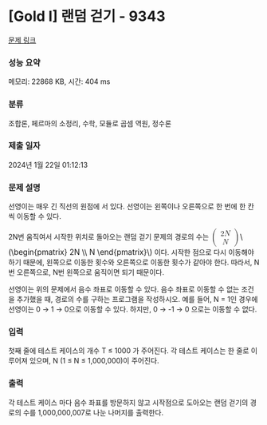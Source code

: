 # [Gold I] 랜덤 걷기 - 9343 

[문제 링크](https://www.acmicpc.net/problem/9343) 

### 성능 요약

메모리: 22868 KB, 시간: 404 ms

### 분류

조합론, 페르마의 소정리, 수학, 모듈로 곱셈 역원, 정수론

### 제출 일자

2024년 1월 22일 01:12:13

### 문제 설명

<p>선영이는 매우 긴 직선의 원점에 서 있다. 선영이는 왼쪽이나 오른쪽으로 한 번에 한 칸씩 이동할 수 있다.</p>

<p>2N번 움직여서 시작한 위치로 돌아오는 랜덤 걷기 문제의 경로의 수는 <mjx-container class="MathJax" jax="CHTML" style="font-size: 109%; position: relative;"><mjx-math class="MJX-TEX" aria-hidden="true"><mjx-mrow><mjx-mo class="mjx-s3"><mjx-c class="mjx-c28 TEX-S3"></mjx-c></mjx-mo><mjx-mtable style="min-width: 1.388em;"><mjx-table><mjx-itable><mjx-mtr><mjx-mtd style="padding-bottom: 0.2em;"><mjx-mn class="mjx-n"><mjx-c class="mjx-c32"></mjx-c></mjx-mn><mjx-mi class="mjx-i"><mjx-c class="mjx-c1D441 TEX-I"></mjx-c></mjx-mi><mjx-tstrut></mjx-tstrut></mjx-mtd></mjx-mtr><mjx-mtr><mjx-mtd style="padding-top: 0.2em;"><mjx-mi class="mjx-i"><mjx-c class="mjx-c1D441 TEX-I"></mjx-c></mjx-mi><mjx-tstrut></mjx-tstrut></mjx-mtd></mjx-mtr></mjx-itable></mjx-table></mjx-mtable><mjx-mo class="mjx-s3"><mjx-c class="mjx-c29 TEX-S3"></mjx-c></mjx-mo></mjx-mrow></mjx-math><mjx-assistive-mml unselectable="on" display="inline"><math xmlns="http://www.w3.org/1998/Math/MathML"><mrow data-mjx-texclass="INNER"><mo data-mjx-texclass="OPEN">(</mo><mtable columnspacing="1em" rowspacing="4pt"><mtr><mtd><mn>2</mn><mi>N</mi></mtd></mtr><mtr><mtd><mi>N</mi></mtd></mtr></mtable><mo data-mjx-texclass="CLOSE">)</mo></mrow></math></mjx-assistive-mml><span aria-hidden="true" class="no-mathjax mjx-copytext">\(\begin{pmatrix}  2N  \\  N  \end{pmatrix}\)</span></mjx-container> 이다. 시작한 점으로 다시 이동해야 하기 때문에, 왼쪽으로 이동한 횟수와 오른쪽으로 이동한 횟수가 같아야 한다. 따라서, N번 오른쪽으로, N번 왼쪽으로 움직이면 되기 때문이다.</p>

<p>선영이는 위의 문제에서 음수 좌표로 이동할 수 있다. 음수 좌표로 이동할 수 없는 조건을 추가했을 때, 경로의 수를 구하는 프로그램을 작성하시오. 예를 들어, N = 1인 경우에 선영이는 0 → 1 → 0으로 이동할 수 있다. 하지만, 0 → -1 → 0 으로는 이동할 수 없다.</p>

### 입력 

 <p>첫째 줄에 테스트 케이스의 개수 T ≤ 1000 가 주어진다. 각 테스트 케이스는 한 줄로 이루어져 있으며, N (1 ≤ N ≤ 1,000,000)이 주어진다.</p>

### 출력 

 <p>각 테스트 케이스 마다 음수 좌표를 방문하지 않고 시작점으로 도아오는 랜덤 걷기의 경로의 수를 1,000,000,007로 나눈 나머지를 출력한다.</p>

